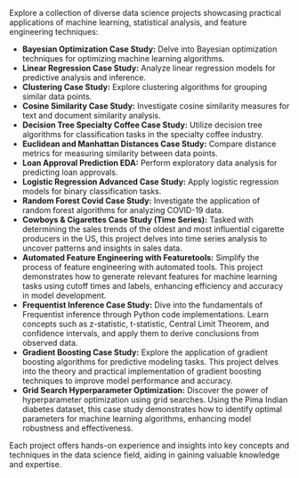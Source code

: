 Explore a collection of diverse data science projects showcasing practical applications of machine learning, statistical analysis, and feature engineering techniques:

- **Bayesian Optimization Case Study:** Delve into Bayesian optimization techniques for optimizing machine learning algorithms.
- **Linear Regression Case Study:** Analyze linear regression models for predictive analysis and inference.
- **Clustering Case Study:** Explore clustering algorithms for grouping similar data points.
- **Cosine Similarity Case Study:** Investigate cosine similarity measures for text and document similarity analysis.
- **Decision Tree Specialty Coffee Case Study:** Utilize decision tree algorithms for classification tasks in the specialty coffee industry.
- **Euclidean and Manhattan Distances Case Study:** Compare distance metrics for measuring similarity between data points.
- **Loan Approval Prediction EDA:** Perform exploratory data analysis for predicting loan approvals.
- **Logistic Regression Advanced Case Study:** Apply logistic regression models for binary classification tasks.
- **Random Forest Covid Case Study:** Investigate the application of random forest algorithms for analyzing COVID-19 data.
- **Cowboys & Cigarettes Case Study (Time Series):** Tasked with determining the sales trends of the oldest and most influential cigarette producers in the US, this project delves into time series analysis to uncover patterns and insights in sales data.
- **Automated Feature Engineering with Featuretools:** Simplify the process of feature engineering with automated tools. This project demonstrates how to generate relevant features for machine learning tasks using cutoff times and labels, enhancing efficiency and accuracy in model development.
- **Frequentist Inference Case Study:** Dive into the fundamentals of Frequentist inference through Python code implementations. Learn concepts such as z-statistic, t-statistic, Central Limit Theorem, and confidence intervals, and apply them to derive conclusions from observed data.
- **Gradient Boosting Case Study:** Explore the application of gradient boosting algorithms for predictive modeling tasks. This project delves into the theory and practical implementation of gradient boosting techniques to improve model performance and accuracy.
- **Grid Search Hyperparameter Optimization:** Discover the power of hyperparameter optimization using grid searches. Using the Pima Indian diabetes dataset, this case study demonstrates how to identify optimal parameters for machine learning algorithms, enhancing model robustness and effectiveness.

Each project offers hands-on experience and insights into key concepts and techniques in the data science field, aiding in gaining valuable knowledge and expertise.
